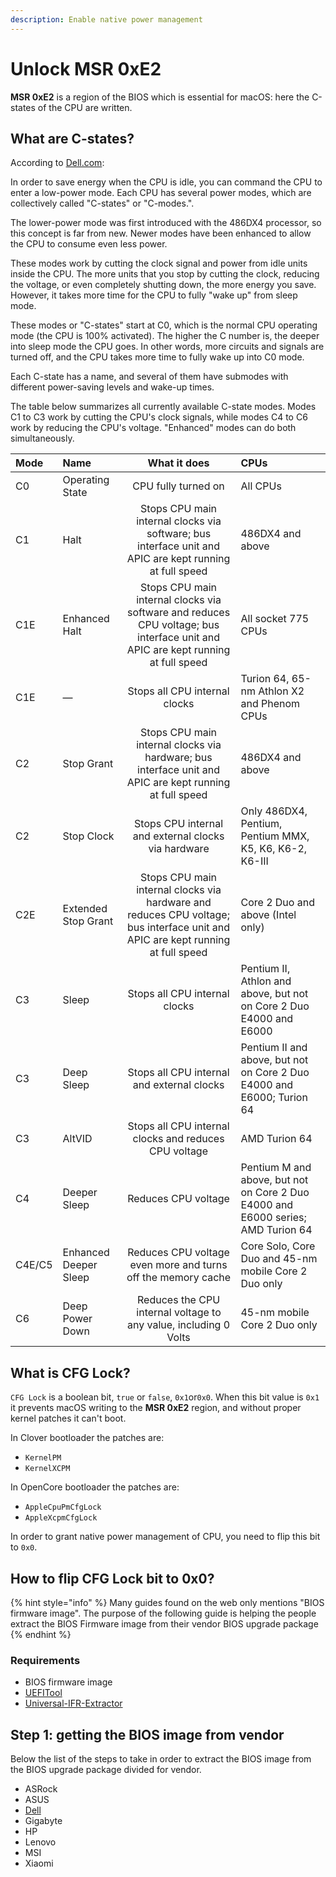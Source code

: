 ```yaml
---
description: Enable native power management
---
```


# Unlock MSR 0xE2

**MSR 0xE2** is a region of the BIOS which is essential for macOS: here the C-states of the CPU are written.

## What are C-states?

According to [Dell.com](https://www.dell.com/support/article/it-it/qna41893/what-is-the-c-state?lang=en):

In order to save energy when the CPU is idle, you can command the CPU to enter a low-power mode. Each CPU has several power modes, which are collectively called "C-states" or "C-modes.".

The lower-power mode was first introduced with the 486DX4 processor, so this concept is far from new. Newer modes have been enhanced to allow the CPU to consume even less power.

These modes work by cutting the clock signal and power from idle units inside the CPU. The more units that you stop by cutting the clock, reducing the voltage, or even completely shutting down, the more energy you save. However, it takes more time for the CPU to fully "wake up" from sleep mode.

These modes or "C-states" start at C0, which is the normal CPU operating mode \(the CPU is 100% activated\). The higher the C number is, the deeper into sleep mode the CPU goes. In other words, more circuits and signals are turned off, and the CPU takes more time to fully wake up into C0 mode.

Each C-state has a name, and several of them have submodes with different power-saving levels and wake-up times.

The table below summarizes all currently available C-state modes. Modes C1 to C3 work by cutting the CPU's clock signals, while modes C4 to C6 work by reducing the CPU's voltage. "Enhanced" modes can do both simultaneously.

| Mode | Name | What it does | CPUs |
| :--- | :--- | :---: | :--- |
| C0 | Operating State | CPU fully turned on | All CPUs |
| C1 | Halt | Stops CPU main internal clocks via software; bus interface unit and APIC are kept running at full speed | 486DX4 and above |
| C1E | Enhanced Halt | Stops CPU main internal clocks via software and reduces CPU voltage; bus interface unit and APIC are kept running at full speed | All socket 775 CPUs |
| C1E | — | Stops all CPU internal clocks | Turion 64, 65-nm Athlon X2 and Phenom CPUs |
| C2 | Stop Grant | Stops CPU main internal clocks via hardware; bus interface unit and APIC are kept running at full speed | 486DX4 and above |
| C2 | Stop Clock | Stops CPU internal and external clocks via hardware | Only 486DX4, Pentium, Pentium MMX, K5, K6, K6-2, K6-III |
| C2E | Extended Stop Grant | Stops CPU main internal clocks via hardware and reduces CPU voltage; bus interface unit and APIC are kept running at full speed | Core 2 Duo and above \(Intel only\) |
| C3 | Sleep | Stops all CPU internal clocks | Pentium II, Athlon and above, but not on Core 2 Duo E4000 and E6000 |
| C3 | Deep Sleep | Stops all CPU internal and external clocks | Pentium II and above, but not on Core 2 Duo E4000 and E6000; Turion 64 |
| C3 | AltVID | Stops all CPU internal clocks and reduces CPU voltage | AMD Turion 64 |
| C4 | Deeper Sleep | Reduces CPU voltage | Pentium M and above, but not on Core 2 Duo E4000 and E6000 series; AMD Turion 64 |
| C4E/C5 | Enhanced Deeper Sleep | Reduces CPU voltage even more and turns off the memory cache | Core Solo, Core Duo and 45-nm mobile Core 2 Duo only |
| C6 | Deep Power Down | Reduces the CPU internal voltage to any value, including 0 Volts | 45-nm mobile Core 2 Duo only |

## What is CFG Lock?

`CFG Lock` is a boolean bit, `true` or `false`, `0x1`or`0x0`. When this bit value is `0x1` it prevents macOS writing to the **MSR 0xE2** region, and without proper kernel patches it can't boot.

In Clover bootloader the patches are:

* `KernelPM`
* `KernelXCPM`

In OpenCore bootloader the patches are: 

* `AppleCpuPmCfgLock`
* `AppleXcpmCfgLock`

In order to grant native power management of CPU, you need to flip this bit to `0x0`.

## How to flip CFG Lock bit to 0x0?

{% hint style="info" %}
Many guides found on the web only mentions "BIOS firmware image". The purpose of the following guide is helping the people extract the BIOS Firmware image from their vendor BIOS upgrade package
{% endhint %}

### Requirements

* BIOS firmware image
* [UEFITool](https://github.com/LongSoft/UEFITool/releases)
* [Universal-IFR-Extractor](https://github.com/LongSoft/Universal-IFR-Extractor/releases)

## Step 1: getting the BIOS image from vendor

Below the list of the steps to take in order to extract the BIOS image from the BIOS upgrade package divided for vendor.

* ASRock
* ASUS
* [Dell](https://github.com/dreamwhite/bios-extraction-guide/blob/master/Dell/README.md)
* Gigabyte
* HP
* Lenovo
* MSI
* Xiaomi







### 

